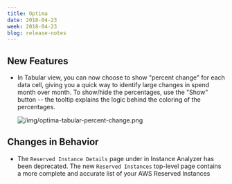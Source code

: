 ```yaml
---
title: Optima
date: 2018-04-23
week: 2018-04-23
blog: release-notes
---
```


## New Features

* In Tabular view, you can now choose to show "percent change" for each data cell, giving you a quick way to identify large changes in spend month over month. To show/hide the percentages, use the "Show" button -- the tooltip explains the logic behind the coloring of the percentages.

    ![/img/optima-tabular-percent-change.png](/img/optima-tabular-percent-change.png)

## Changes in Behavior

* The `Reserved Instance Details` page under in Instance Analyzer has been deprecated. The new `Reserved Instances` top-level page contains a more complete and accurate list of your AWS Reserved Instances

